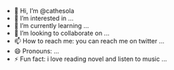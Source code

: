 - 👋 Hi, I’m @cathesola
- 👀 I’m interested in ...
- 🌱 I’m currently learning ...
- 💞️ I’m looking to collaborate on ...
- 📫 How to reach me: you can reach me on twitter  ...
- 😄 Pronouns: ...
- ⚡ Fun fact: i love reading novel and listen to music ...

<!---
cathesola/cathesola is a ✨ special ✨ repository because its `README.md` (this file) appears on your GitHub profile.
You can click the Preview link to take a look at your changes.
--->
